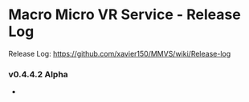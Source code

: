 # Macro Micro VR Service - Release Log
Release Log: https://github.com/xavier150/MMVS/wiki/Release-log

###  v0.4.4.2 Alpha

- 
